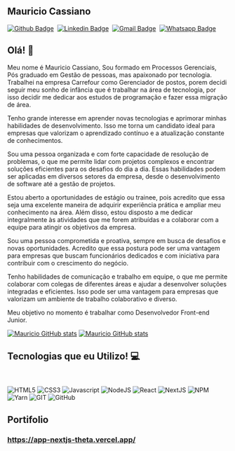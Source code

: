 ## Mauricio Cassiano 

[![Github Badge](https://img.shields.io/badge/-Github-242A2D?style=flat&logo=Github&logoColor=white&link=https://github.com/mauricioc08)](https://github.com/mauricioc08)&nbsp;
[![Linkedin Badge](https://img.shields.io/badge/-LinkedIn-0077B5?style=flat&logo=Linkedin&logoColor=white&link=https://www.linkedin.com/in/mauricio-cassiano-4186b0164/)](https://www.linkedin.com/in/mauricio-cassiano-4186b0164/)&nbsp;
[![Gmail Badge](https://img.shields.io/badge/-Gmail-c5392a?style=flat&logo=Gmail&logoColor=white&link=mailto:mauricio.cassianosilva@gmail.com)](mailto:mauricio.cassianosilva@gmail.com)&nbsp;
[![Whatsapp Badge](https://img.shields.io/badge/-Whatsapp-2DB540?style=flat&labelColor=whatsapp&logo=whatsapp&logoColor=white&link=https://api.whatsapp.com/send?phone=5511945396825&text=Olá%20Mauicio!%20Vi%20seu%20perfil%20no%20Github%20e%20gostaria%20de%20entrar%20em%20contato%20com%20você)](https://api.whatsapp.com/send?phone=5511945396825&text=Olá%20Mauricio!%20Vi%20seu%20perfil%20no%20Github%20e%20gostaria%20de%20entrar%20em%20contato%20com%20você)&nbsp;

## Olá! 👋
Meu nome é Mauricio Cassiano, Sou formado em Processos Gerenciais, Pós graduado em Gestão de pessoas, mas apaixonado por tecnologia.
Trabalhei na empresa Carrefour como Gerenciador de postos, porem decidi seguir meu sonho de infância que é trabalhar na área de tecnologia, por isso decidir me dedicar aos estudos de programação e fazer essa migração de área.

Tenho grande interesse em aprender novas tecnologias e aprimorar minhas habilidades de desenvolvimento. Isso me torna um candidato ideal para empresas que valorizam o aprendizado contínuo e a atualização constante de conhecimentos.

Sou uma pessoa organizada e com forte capacidade de resolução de problemas, o que me permite lidar com projetos complexos e encontrar soluções eficientes para os desafios do dia a dia. Essas habilidades podem ser aplicadas em diversos setores da empresa, desde o desenvolvimento de software até a gestão de projetos.

Estou aberto a oportunidades de estágio ou trainee, pois acredito que essa seja uma excelente maneira de adquirir experiência prática e ampliar meu conhecimento na área. Além disso, estou disposto a me dedicar integralmente às atividades que me forem atribuídas e a colaborar com a equipe para atingir os objetivos da empresa.

Sou uma pessoa comprometida e proativa, sempre em busca de desafios e novas oportunidades. Acredito que essa postura pode ser uma vantagem para empresas que buscam funcionários dedicados e com iniciativa para contribuir com o crescimento do negócio.

Tenho habilidades de comunicação e trabalho em equipe, o que me permite colaborar com colegas de diferentes áreas e ajudar a desenvolver soluções integradas e eficientes. Isso pode ser uma vantagem para empresas que valorizam um ambiente de trabalho colaborativo e diverso.

Meu objetivo no momento é trabalhar como Desenvolvedor Front-end Junior.


[![Mauricio GitHub stats](https://github-readme-stats.vercel.app/api?username=mauricioc08&include_all_commits=true&count_private=true&show_icons=true&theme=chartreuse-dark&hide_title=true&card_width=490)](https://github.com/mauricio08)
[![Mauricio GitHub stats](https://github-readme-stats.vercel.app/api/top-langs?username=mauricioc08&include_all_commits=true&count_private=true&show_icons=true&theme=chartreuse-dark&layout=compact)](https://github.com/mauricioc08)

## Tecnologias que eu Utilizo! 💻 &nbsp;

  <br/>


<img alt="HTML5" src="https://img.shields.io/badge/-HTML5-E34F26?style=flat-square&logo=html5&logoColor=white" /> <img alt="CSS3" src="https://img.shields.io/badge/-CSS3-157286?style=flat-square&logo=css3&logoColor=white" /> <img alt="Javascript" src="https://img.shields.io/badge/-Javascript-F7DF1E?style=flat-square&logo=javascript&logoColor=white" /> <img alt="NodeJS" src="https://img.shields.io/badge/-NodeJS-43853d?style=flat-square&logo=nodedotjs&logoColor=white" /> <img alt="React" src="https://img.shields.io/badge/-React-45b8d8?style=flat-square&logo=react&logoColor=white" /> <img alt="NextJS" src="https://img.shields.io/badge/-NextJS-000000?style=flat-square&logo=nextdotjs&logoColor=white" /> <img alt="NPM" src="https://img.shields.io/badge/-NPM-CB3837?style=flat-square&logo=npm&logoColor=white" /> <img alt="Yarn" src="https://img.shields.io/badge/-Yarn-2C8EBB?style=flat-square&logo=yarn&logoColor=white" /> <img alt="GIT" src="https://img.shields.io/badge/-Git-F05032?style=flat-square&logo=git&logoColor=white" /> <img alt="GitHub" src="https://img.shields.io/badge/-GitHub-181717?style=flat-square&logo=github&logoColor=" />




## Portifolio

### https://app-nextjs-theta.vercel.app/

<br/><br/>



